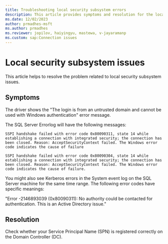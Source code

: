 ```yaml
---
title: Troubleshooting local security subsystem errors
description: This article provides symptoms and resolution for the local security subsystem issues.
ms.date: 12/02/2023
author: prmadhes-msft
ms.author: prmadhes
ms.reviewer: jopilov, haiyingyu, mastewa, v-jayaramanp
ms.custom: sap:Connection issues
---
```


# Local security subsystem issues

This article helps to resolve the problem related to local security subsystem issues.

## Symptoms

The driver shows the "The login is from an untrusted domain and cannot be used with Windows authentication" error message.

The SQL Server Errorlog will have the following messages:

`SSPI handshake failed with error code 0x80090311, state 14 while establishing a connection with integrated security; the connection has been closed. Reason: AcceptSecurityContext failed. The Windows error code indicates the cause of failure`

`SSPI handshake failed with error code 0x80090304, state 14 while establishing a connection with integrated security; the connection has been closed. Reason: AcceptSecurityContext failed. The Windows error code indicates the cause of failure.`

You might also see Kerberos errors in the System event log on the SQL Server machine for the same time range. The following error codes have specific meanings:

"Error -2146893039 (0x80090311): No authority could be contacted for authentication. This is an Active Directory issue."

## Resolution

Check whether your Service Principal Name (SPN) is registered correctly on the Domain Controller (DC).
